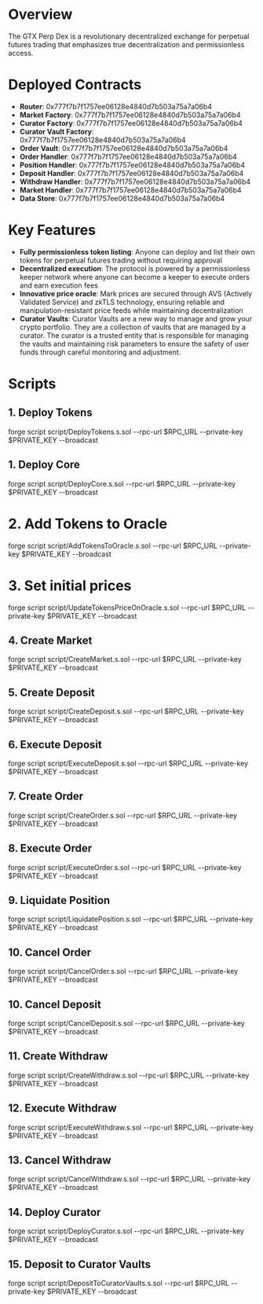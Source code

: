 # Overview

The GTX Perp Dex is a revolutionary decentralized exchange for perpetual futures trading that emphasizes true decentralization and permissionless access.

# Deployed Contracts
- **Router**: 0x777f7b7f1757ee06128e4840d7b503a75a7a06b4
- **Market Factory**: 0x777f7b7f1757ee06128e4840d7b503a75a7a06b4
- **Curator Factory**: 0x777f7b7f1757ee06128e4840d7b503a75a7a06b4
- **Curator Vault Factory**: 0x777f7b7f1757ee06128e4840d7b503a75a7a06b4
- **Order Vault**: 0x777f7b7f1757ee06128e4840d7b503a75a7a06b4
- **Order Handler**: 0x777f7b7f1757ee06128e4840d7b503a75a7a06b4
- **Position Handler**: 0x777f7b7f1757ee06128e4840d7b503a75a7a06b4
- **Deposit Handler**: 0x777f7b7f1757ee06128e4840d7b503a75a7a06b4
- **Withdraw Handler**: 0x777f7b7f1757ee06128e4840d7b503a75a7a06b4
- **Market Handler**: 0x777f7b7f1757ee06128e4840d7b503a75a7a06b4
- **Data Store**: 0x777f7b7f1757ee06128e4840d7b503a75a7a06b4

# Key Features
- **Fully permissionless token listing**: Anyone can deploy and list their own tokens for perpetual futures trading without requiring approval
- **Decentralized execution**: The protocol is powered by a permissionless keeper network where anyone can become a keeper to execute orders and earn execution fees
- **Innovative price oracle**: Mark prices are secured through AVS (Actively Validated Service) and zkTLS technology, ensuring reliable and manipulation-resistant price feeds while maintaining decentralization
- **Curator Vaults**: Curator Vaults are a new way to manage and grow your crypto portfolio. They are a collection of vaults that are managed by a curator. The curator is a trusted entity that is responsible for managing the vaults and maintaining risk parameters to ensure the safety of user funds through careful monitoring and adjustment.

# Scripts

## 1. Deploy Tokens

forge script script/DeployTokens.s.sol --rpc-url $RPC_URL --private-key $PRIVATE_KEY --broadcast

## 1. Deploy Core

forge script script/DeployCore.s.sol --rpc-url $RPC_URL --private-key $PRIVATE_KEY --broadcast

# 2. Add Tokens to Oracle

forge script script/AddTokensToOracle.s.sol --rpc-url $RPC_URL --private-key $PRIVATE_KEY --broadcast

# 3. Set initial prices

forge script script/UpdateTokensPriceOnOracle.s.sol --rpc-url $RPC_URL --private-key $PRIVATE_KEY --broadcast

## 4. Create Market

forge script script/CreateMarket.s.sol --rpc-url $RPC_URL --private-key $PRIVATE_KEY --broadcast

## 5. Create Deposit

forge script script/CreateDeposit.s.sol --rpc-url $RPC_URL --private-key $PRIVATE_KEY --broadcast

## 6. Execute Deposit

forge script script/ExecuteDeposit.s.sol --rpc-url $RPC_URL --private-key $PRIVATE_KEY --broadcast

## 7. Create Order

forge script script/CreateOrder.s.sol --rpc-url $RPC_URL --private-key $PRIVATE_KEY --broadcast

## 8. Execute Order

forge script script/ExecuteOrder.s.sol --rpc-url $RPC_URL --private-key $PRIVATE_KEY --broadcast

## 9. Liquidate Position

forge script script/LiquidatePosition.s.sol --rpc-url $RPC_URL --private-key $PRIVATE_KEY --broadcast

## 10. Cancel Order

forge script script/CancelOrder.s.sol --rpc-url $RPC_URL --private-key $PRIVATE_KEY --broadcast

## 10. Cancel Deposit

forge script script/CancelDeposit.s.sol --rpc-url $RPC_URL --private-key $PRIVATE_KEY --broadcast

## 11. Create Withdraw

forge script script/CreateWithdraw.s.sol --rpc-url $RPC_URL --private-key $PRIVATE_KEY --broadcast

## 12. Execute Withdraw

forge script script/ExecuteWithdraw.s.sol --rpc-url $RPC_URL --private-key $PRIVATE_KEY --broadcast

## 13. Cancel Withdraw

forge script script/CancelWithdraw.s.sol --rpc-url $RPC_URL --private-key $PRIVATE_KEY --broadcast

## 14. Deploy Curator

forge script script/DeployCurator.s.sol --rpc-url $RPC_URL --private-key $PRIVATE_KEY --broadcast

## 15. Deposit to Curator Vaults

forge script script/DepositToCuratorVaults.s.sol --rpc-url $RPC_URL --private-key $PRIVATE_KEY --broadcast